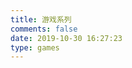 ```yaml
---
title: 游戏系列
comments: false
date: 2019-10-30 16:27:23
type: games
---
```

<style>
.post-body a {
  color: #222 !important;
  border-bottom: none !important;
  border-bottom: 0px !important;

  &:hover {
    color: #fc6423 !important;
    text-decoration: none !important;
    border-bottom: 0px !important;
  }
}
<style>
